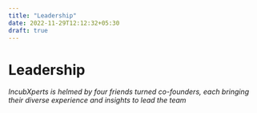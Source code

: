 ```yaml
---
title: "Leadership"
date: 2022-11-29T12:12:32+05:30
draft: true
---
```

# Leadership
*IncubXperts is helmed by four friends turned co-founders, each bringing their diverse experience and insights to lead the team*


